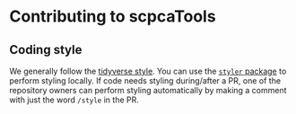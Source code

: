 # Contributing to scpcaTools

## Coding style

We generally follow the [tidyverse style](http://style.tidyverse.org/).
You can use the [`styler` package](https://styler.r-lib.org) to perform styling locally.
If code needs styling during/after a PR, one of the repository owners can perform styling automatically by making a comment with just the word `/style` in the PR.
